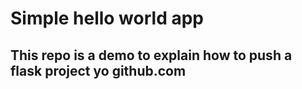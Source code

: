 # Simple hello world app
## This repo is a demo to explain how to push a flask project yo github.com
